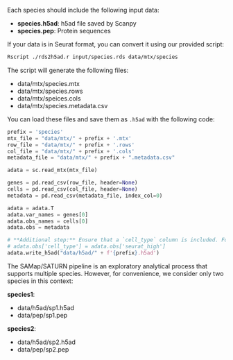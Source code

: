 Each species should include the following input data:

* **species.h5ad**: h5ad file saved by Scanpy
* **species.pep**: Protein sequences

If your data is in Seurat format, you can convert it using our provided script:

```bash
Rscript ./rds2h5ad.r input/species.rds data/mtx/species
```

The script will generate the following files:

- data/mtx/species.mtx
- data/mtx/species.rows
- data/mtx/speices.cols
- data/mtx/species.metadata.csv

You can load these files and save them as `.h5ad` with the following code:

```python
prefix = 'species'
mtx_file = "data/mtx/" + prefix + '.mtx'
row_file = "data/mtx/" + prefix + '.rows'
col_file = "data/mtx/" + prefix + '.cols'
metadata_file = "data/mtx/" + prefix + ".metadata.csv"

adata = sc.read_mtx(mtx_file)

genes = pd.read_csv(row_file, header=None)
cells = pd.read_csv(col_file, header=None)
metadata = pd.read_csv(metadata_file, index_col=0)

adata = adata.T
adata.var_names = genes[0]
adata.obs_names = cells[0]
adata.obs = metadata

# **Additional step:** Ensure that a `cell_type` column is included. For example
# adata.obs['cell_type'] = adata.obs['seurat_high']
adata.write_h5ad("data/h5ad/" + f'{prefix}.h5ad')
```

The SAMap/SATURN pipeline is an exploratory analytical process that supports multiple species. However, for convenience, we consider only two species in this context:

**species1**: 

- data/h5ad/sp1.h5ad
- data/pep/sp1.pep

**species2**: 

- data/h5ad/sp2.h5ad
- data/pep/sp2.pep


